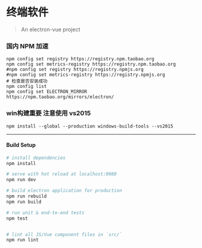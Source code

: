 # 终端软件

> An electron-vue project
### 国内 NPM 加速
```
npm config set registry https://registry.npm.taobao.org
npm config set metrics-registry https://registry.npm.taobao.org
#npm config set registry https://registry.npmjs.org
#npm config set metrics-registry https://registry.npmjs.org
# 检查是否安装成功 
npm config list
npm config set ELECTRON_MIRROR https://npm.taobao.org/mirrors/electron/
```
### win构建重要  注意使用 vs2015
```
npm install --global --production windows-build-tools --vs2015
```
---

#### Build Setup

``` bash
# install dependencies
npm install

# serve with hot reload at localhost:9080
npm run dev

# build electron application for production
npm run rebuild
npm run build

# run unit & end-to-end tests
npm test


# lint all JS/Vue component files in `src/`
npm run lint

```
